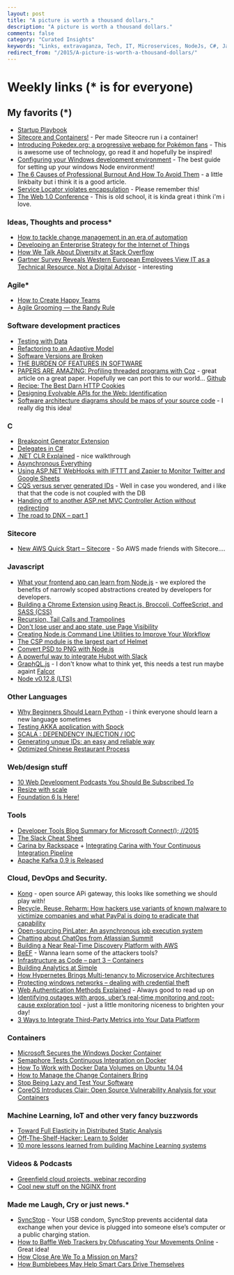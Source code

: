 ```yaml
---
layout: post
title: "A picture is worth a thousand dollars."
description: "A picture is worth a thousand dollars."
comments: false
category: "Curated Insights"
keywords: "Links, extravaganza, Tech, IT, Microservices, NodeJs, C#, Javascript, Solution architecture"
redirect_from: "/2015/A-picture-is-worth-a-thousand-dollars/"
---
```

# Weekly links (* is for everyone) #


##   My favorits (*) ##
  * [Startup Playbook](http://playbook.samaltman.com/)
  * [Sitecore and Containers!](http://invokecommand.net/posts/sitecore-and-windows-server-containers) - Per made Siteocre run i a container!
  * [Introducing Pokedex.org: a progressive webapp for Pokémon fans](http://www.pocketjavascript.com/blog/2015/11/23/introducing-pokedex-org) - This is awesome use of technology, go read it and hopefully be inspired!
  * [Configuring your Windows development environment](https://github.com/Microsoft/nodejs-guidelines/blob/master/windows-environment.md#workarounds) - The best guide for setting up your windows Node environment!
  * [The 6 Causes of Professional Burnout And How To Avoid Them](http://www.forbes.com/sites/johnrampton/2015/05/13/the-6-causes-of-professional-burnout-and-how-to-avoid-them/) - a little linkbaity but i think it is a good article.
  * [Service Locator violates encapsulation](http://blog.ploeh.dk/2015/10/26/service-locator-violates-encapsulation/) - Please remember this! 
  * [The Web 1.0 Conference](http://websiteconf.neocities.org/) - This is old school, it is kinda great i think i'm i love.

###  Ideas, Thoughts and process* ###
  * [How to tackle change management in an era of automation](http://www.cio.com/article/3007256/cio-role/how-to-tackle-change-management-in-an-era-of-automation.html#tk.rss_itstrategy)
  * [Developing an Enterprise Strategy for the Internet of Things](http://thenewstack.io/developing-enterprise-strategy-internet-things/)
  * [How We Talk About Diversity at Stack Overflow](http://blog.stackoverflow.com/2015/11/how-we-talk-about-diversity-at-stack-overflow/)
  * [Gartner Survey Reveals Western European Employees View IT as a Technical Resource, Not a Digital Advisor](http://www.gartner.com/newsroom/id/3166817) - interesting
 
### Agile* ###
  * [How to Create Happy Teams](http://blog.codeship.com/create-happy-teams/) 
  * [Agile Grooming — the Randy Rule](https://dzone.com/articles/agile-grooming-the-randy-rule)

###  Software development practices ###
  * [Testing with Data](http://codebetter.com/kylebaley/2015/11/19/testing-with-data/)
  * [Refactoring to an Adaptive Model](http://martinfowler.com/articles/refactoring-adaptive-model.html#installment-complicated)
  * [Software Versions are Broken](https://medium.com/javascript-scene/software-versions-are-broken-3d2dc0da0783#.7wosquvuw)
  * [THE BURDEN OF FEATURES IN SOFTWARE](http://elegantcode.com/2015/11/21/the-burden-of-features-in-software/)
  * [PAPERS ARE AMAZING: Profiling threaded programs with Coz](http://jvns.ca/blog/2015/10/31/papers-are-amazing-profiling-threaded-programs-with-coz/) - great article on a great paper. Hopefully we can port this to our world... [Github](https://github.com/plasma-umass/coz)
  * [Recipe: The Best Darn HTTP Cookies](https://stormpath.com/blog/cookies-are-awesome-free-cookies/)
  * [Designing Evolvable APIs for the Web: Identification](http://nordicapis.com/designing-evolvable-apis-for-the-web-identification/)
  * [Software architecture diagrams should be maps of your source code](http://www.codingthearchitecture.com/2015/11/25/software_architecture_diagrams_should_be_maps_of_your_source_code.html) - I really dig this idea!

 
###  **C** ###
  * [Breakpoint Generator Extension](http://blogs.msdn.com/b/visualstudioalm/archive/2015/11/19/breakpoint-generator-extension.aspx)
  * [Delegates in C#](http://www.abhijainsblog.com/2015/11/delegates-in-c.html)
  * [.NET CLR Explained](http://insidethecpu.com/2015/11/20/net-clr-explained/) - nice walkthrough
  * [Asynchronous Everything](http://joeduffyblog.com/2015/11/19/asynchronous-everything/)
  * [Using ASP.NET WebHooks with IFTTT and Zapier to Monitor Twitter and Google Sheets](http://blogs.msdn.com/b/webdev/archive/2015/11/21/using-asp-net-webhooks-with-ifttt-and-zapier-to-monitor-twitter-and-google-sheets.aspx?WT.mc_id=DX_MVP4025064)
  * [CQS versus server generated IDs](http://blog.ploeh.dk/2014/08/11/cqs-versus-server-generated-ids/) - Well in case you wondered, and i like that that the code is not coupled with the DB
  * [Handing off to another ASP.net MVC Controller Action without redirecting](http://www.productiverage.com/handing-off-to-another-aspnet-mvc-controller-action-without-redirecting)
  * [The road to DNX – part 1](http://blog.marcgravell.com/2015/11/the-road-to-dnx-part-1.html)

###  Sitecore ###
  * [New AWS Quick Start – Sitecore](https://aws.amazon.com/blogs/aws/new-aws-quick-start-sitecore/) - So AWS made friends with Sitecore....

###  Javascript  ###
 * [What your frontend app can learn from Node.js](https://developer.atlassian.com/blog/2015/11/what-your-frontend-app-can-learn-from-nodejs/) - we explored the benefits of narrowly scoped abstractions created by developers for developers.
 * [Building a Chrome Extension using React.js, Broccoli, CoffeeScript, and SASS (CSS)](https://www.codementor.io/reactjs/tutorial/building-a-chrome-extension-reactjs-broccoli-sass)
 * [Recursion, Tail Calls and Trampolines](http://www.datchley.name/recursion-tail-calls-and-trampolines/)
 * [Don't lose user and app state, use Page Visibility](https://www.igvita.com/2015/11/20/dont-lose-user-and-app-state-use-page-visibility/)
 * [Creating Node.js Command Line Utilities to Improve Your Workflow](http://developer.telerik.com/featured/creating-node-js-command-line-utilities-improve-workflow/)
 * [The CSP module is the largest part of Helmet](http://evanhahn.com/csp-module-is-the-largest-part-of-helmet/)
 * [Convert PSD to PNG with Node.js](https://davidwalsh.name/convert-psd-png)
 * [A powerful way to integrate Hubot with Slack](https://engblog.nextdoor.com/2015/11/23/a-powerful-way-to-integrate-hubot-with-slack/)
 * [GraphQL.js](https://github.com/graphql/graphql-js) - I don't know what to think yet, this needs a test run maybe againt [Falcor](https://github.com/Netflix/falcor)
 * [Node v0.12.8 (LTS)](https://nodejs.org/en/blog/release/v0.12.8/)

###  Other Languages  ###
 * [Why Beginners Should Learn Python](http://stackabuse.com/why-beginners-should-learn-python/) - i think everyone should learn a new language sometimes
 * [Testing AKKA application with Spock](http://www.javacodegeeks.com/2015/11/testing-akka-application-with-spock.html)
 * [SCALA : DEPENDENCY INJECTION / IOC](https://sachabarbs.wordpress.com/2015/11/20/scala-dependency-injection-ioc/)
 * [Generating unque IDs: an easy and reliable way](http://antirez.com/news/99)
 * [Optimized Chinese Restaurant Process](http://engineering.monsanto.com/2015/11/23/chinese-restaurant-process/)

###  Web/design stuff ###
  * [10 Web Development Podcasts You Should Be Subscribed To](http://blog.codeschool.io/2015/11/20/10-web-development-podcasts-you-should-be-subscribed-to/)
  * [Resize with scale](http://codepen.io/chriscoyier/pen/VvRoWy/)
  * [Foundation 6 Is Here!](http://zurb.com/article/1416/foundation-6-is-here)
 
###  Tools ###
  * [Developer Tools Blog Summary for Microsoft Connect(); //2015](http://www.kraigbrockschmidt.com/2015/11/19/developer-tools-blogs-connect-2015/)
  * [The Slack Cheat Sheet](http://devdactic.com/slack-cheat-sheet/)
  * [Carina by Rackspace](https://getcarina.com/) + [Integrating Carina with Your Continuous Integration Pipeline](http://blog.codeship.com/continuous-integration-carina/)
  * [Apache Kafka 0.9 is Released](http://www.confluent.io/blog/apache-kafka-0.9-is-released)

###  Cloud, DevOps and Security.  ###
  * [Kong](https://getkong.org/) - open source APi gateway, this looks like something we should play with!
  * [Recycle, Reuse, Reharm: How hackers use variants of known malware to victimize companies and what PayPal is doing to eradicate that capability](https://www.paypal-engineering.com/2015/11/19/recycle-reuse-reharm-how-hackers-use-variants-of-known-malware-to-victimize-companies-and-what-paypal-is-doing-to-eradicate-that-capability/)
  * [Open-sourcing PinLater: An asynchronous job execution system](https://engineering.pinterest.com/blog/open-sourcing-pinlater-asynchronous-job-execution-system)
  * [Chatting about ChatOps from Atlassian Summit](https://developer.atlassian.com/blog/2015/11/chatops-at-summit2015/)
  * [Building a Near Real-Time Discovery Platform with AWS](http://blogs.aws.amazon.com/bigdata/post/Tx1Z6IF7NA8ELQ9/Building-a-Near-Real-Time-Discovery-Platform-with-AWS)
  * [BeEF](https://samsclass.info/124/proj14/p16-beef.htm) - Wanna learn some of the attackers tools?
  * [Infrastructure as Code – part 3 – Containers](https://www.future-processing.pl/blog/infrastructure-as-code-containers/)
  * [Building Analytics at Simple](https://www.simple.com/engineering/building-analytics-at-simple)
  * [How Hypernetes Brings Multi-tenancy to Microservice Architectures](http://thenewstack.io/hypernetes-brings-multi-tenancy-microservices/)
  * [Protecting windows networks – dealing with credential theft](https://dfirblog.wordpress.com/2015/11/24/protecting-windows-networks-dealing-with-credential-theft/)
  * [Web Authentication Methods Explained](https://blog.risingstack.com/web-authentication-methods-explained/) - Always good to read up on
  * [Identifying outages with argos, uber’s real-time monitoring and root-cause exploration tool](https://eng.uber.com/argos) - just a little monitoring niceness to brighten your day!
  * [3 Ways to Integrate Third-Party Metrics into Your Data Platform](http://eng.wealthfront.com/2015/11/3-ways-to-integrate-third-party-metrics.html)

### Containers ###
  * [Microsoft Secures the Windows Docker Container](http://thenewstack.io/microsoft-secures-the-windows-docker-container/)
  * [Semaphore Tests Continuous Integration on Docker](http://thenewstack.io/getting-continuous-integration-semaphore/)
  * [How To Work with Docker Data Volumes on Ubuntu 14.04](https://www.digitalocean.com/community/tutorials/how-to-work-with-docker-data-volumes-on-ubuntu-14-04)
  * [How to Manage the Change Containers Bring](http://thenewstack.io/manage-change-docker-brings/)
  * [Stop Being Lazy and Test Your Software](http://www.slideshare.net/rheinwein/stop-being-lazy-and-test-your-software)
  * [CoreOS Introduces Clair: Open Source Vulnerability Analysis for your Containers](https://coreos.com/blog/vulnerability-analysis-for-containers/)


### Machine Learning, IoT and other very fancy buzzwords ###
  * [Toward Full Elasticity in Distributed Static Analysis](http://research.microsoft.com/apps/pubs/default.aspx?id=258715)
  * [Off-The-Shelf-Hacker: Learn to Solder](http://thenewstack.io/off-shelf-hacker-learn-solder/)
  * [10 more lessons learned from building Machine Learning systems](http://www.slideshare.net/xamat/10-more-lessons-learned-from-building-machine-learning-systems?utm_content=bufferd554f&utm_medium=social&utm_source=twitter.com&utm_campaign=buffer)

###  Videos & Podcasts ###
  * [Greenfield cloud projects, webinar recording](http://cote.io/2015/11/07/greenfield-cloud-projects-webinar-recording/)
  * [Cool new stuff on the NGINX front](http://apmblog.dynatrace.com/2015/11/24/cool-new-stuff-on-the-nginx-front/) 

###  Made me Laugh, Cry or just news.* ###
  * [SyncStop](http://syncstop.com/) - Your USB condom, SyncStop prevents accidental data exchange when your device is plugged into someone else’s computer or a public charging station. 
  * [How to Baffle Web Trackers by Obfuscating Your Movements Online](http://www.wired.com/2015/11/clive-thompson-10/?) - Great idea!
  * [How Close Are We To a Mission on Mars?](http://thenewstack.io/how-close-are-we-to-a-mission-on-mars/)
  * [How Bumblebees May Help Smart Cars Drive Themselves](http://thenewstack.io/how-bumblebees-may-help-smart-cars-drive-themselves/)




